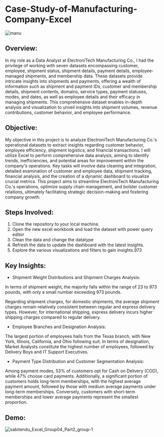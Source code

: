 # Case-Study-of-Manufacturing-Company-Excel



![manu](https://github.com/sabitendu/Case-Study-of-Manufacturing-Company-Excel/assets/117887431/bfb13ef9-7658-4916-b57b-004d23a0c1b1)

## Overview:

In my role as a Data Analyst at ElectroniTech Manufacturing Co., I had the privilege of working with seven datasets encompassing customer, employee, shipment status, shipment details, payment details, employee-managed shipments, and membership data. These datasets provide intricate insights into shipments and payments, offering a wealth of information such as shipment and payment IDs, customer and membership details, shipment contents, domains, service types, payment statuses, modes, and dates, as well as employee details and their efficacy in managing shipments. This comprehensive dataset enables in-depth analysis and visualization to unveil insights into shipment volumes, revenue contributions, customer behavior, and employee performance.

## Objective:

My objective in this project is to analyze ElectroniTech Manufacturing Co.'s operational datasets to extract insights regarding customer behavior, employee efficiency, shipment logistics, and financial transactions. I will utilize Excel to perform comprehensive data analysis, aiming to identify trends, inefficiencies, and potential areas for improvement within the company's operations. Key tasks will involve data cleaning and integration, detailed examination of customer and employee data, shipment tracking, financial analysis, and the creation of a dynamic dashboard to visualize crucial metrics. This project aims to streamline ElectroniTech Manufacturing Co.'s operations, optimize supply chain management, and bolster customer relations, ultimately facilitating strategic decision-making and fostering company growth.

## Steps Involved:

1. Clone the repository to your local machine.
2. Open the new excel workbook and load the dataset with power query editor
3. Clean the data and change the datatype
4. Refresh the data to update the dashboard with the latest insights.
5. Explore the various visualizations and filters to gain insights.973

## Key Insights:

* Shipment Weight Distributions and Shipment Charges Analysis:

In terms of shipment weight, the majority falls within the range of 23 to 973 pounds, with only a small number exceeding 973 pounds.

Regarding shipment charges, for domestic shipments, the average shipment charges remain relatively consistent between regular and express delivery types. However, for international shipping, express delivery incurs higher shipping charges compared to regular delivery. 

* Employee Branches and Designation Analysis:

The largest portion of employees hails from the Texas branch, with New York, Illinois, California, and Ohio following suit. In terms of designation, Market Analysts constitute the highest number of employees, followed by Delivery Boys and IT Support Executives.

* Payment Type Distribution and Customer Segmentation Analysis:

Among payment modes, 53% of customers opt for Cash on Delivery (COD), while 47% choose card payments. Additionally, a significant portion of customers holds long-term memberships, with the highest average payment amount, followed by those with medium average payments under long-term memberships. Conversely, customers with short-term memberships and lower average payments represent the smallest proportion.

## Demo:

![sabitendu_Excel_Group04_Part2_group-1](https://github.com/sabitendu/Case-Study-of-Manufacturing-Company-Excel/assets/117887431/93a459fd-764f-4610-bba7-9cfc98dcaa4d)




  
